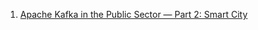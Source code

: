 1. [Apache Kafka in the Public Sector — Part 2: Smart City](https://kai-waehner.medium.com/apache-kafka-in-the-public-sector-part-2-smart-city-cd06fde9a5ed)
